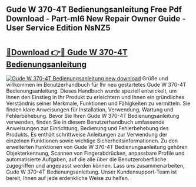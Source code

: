 ## Gude W 370-4T Bedienungsanleitung Free Pdf Download - Part-mI6 New Repair Owner Guide - User Service Edition NsNZ5

# <h2><a href="http://df4uve.blite.top/?on=Gude+W+370-4T+Bedienungsanleitung">🔗Download 👉🔴 Gude W 370-4T Bedienungsanleitung</a></h2>

[![Gude W 370-4T Bedienungsanleitung new download](https://i.imgur.com/lujVjoI.png)](http://df4uve.blite.top/?on=Gude+W+370-4T+Bedienungsanleitung)
Grüße und willkommen im Benutzerhandbuch für Ihr neu gestartetes Gude W 370-4T Bedienungsanleitung. Dieses Handbuch wurde speziell entwickelt, um Ihnen den Einstieg in Ihr Produkt zu erleichtern und Ihnen ein gründliches Verständnis seiner Merkmale, Funktionen und Fähigkeiten zu vermitteln. Sie finden klare Anweisungen für Installation, Verwendung, Wartung und Fehlerbehebung. Bevor Sie Ihren Gude W 370-4T Bedienungsanleitung verwenden, finden Sie in diesem Benutzerhandbuch umfassende Anweisungen zur Einrichtung, Bedienung und Fehlerbehebung des Produkts. Es enthält schrittweise Anleitungen zur Verwendung der einzelnen Funktionen sowie wichtige Sicherheitsinformationen. Zu den erweiterten Funktionen von Gude W 370-4T Bedienungsanleitung gehören Objekterkennung, Scannen von Fingerabdrücken, anpassbare Profile und automatisierte Aufgaben, auf die alle über die Benutzeroberfläche zugegriffen und angepasst werden können. Lass uns zusammenarbeiten, Gude W 370-4T Bedienungsanleitung. Unser Kundensupport-Team ist bereit, Ihnen auf jede erdenkliche Weise zu helfen.
